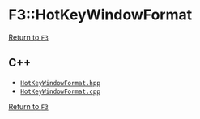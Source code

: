 # F3::HotKeyWindowFormat

[Return to `F3`](/docs/F3.md)

## C++

- [`HotKeyWindowFormat.hpp`](/c++/include/HotKeyWindowFormat.hpp)
- [`HotKeyWindowFormat.cpp`](/c++/source/HotKeyWindowFormat.cpp)

[Return to `F3`](/docs/F3.md)